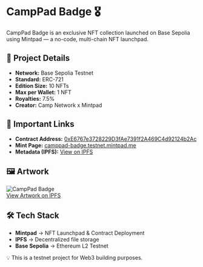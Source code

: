 # CampPad Badge 🎖️

CampPad Badge is an exclusive NFT collection launched on Base Sepolia using Mintpad — a no-code, multi-chain NFT launchpad.

## 📜 Project Details
- **Network:** Base Sepolia Testnet  
- **Standard:** ERC-721  
- **Edition Size:** 10 NFTs  
- **Max per Wallet:** 1 NFT  
- **Royalties:** 7.5%  
- **Creator:** Camp Network x Mintpad  

## 🔗 Important Links
- **Contract Address:** [0xE6767e3728229D3fAe7391f2A469C4d92124b2Ac](https://sepolia.basescan.org/address/0xE6767e3728229D3fAe7391f2A469C4d92124b2Ac)  
- **Mint Page:** [camppad-badge.testnet.mintpad.me](https://camppad-badge.testnet.mintpad.me)  
- **Metadata (IPFS):** [View on IPFS](https://ipfs.io/ipfs/bafybeibo6l6kdg4ykedx2uznqps2xplji7t7uzlhn4m4w4ctopjgjolu24)  

## 🖼 Artwork
![CampPad Badge](https://raw.githubusercontent.com/solanoas85/CampPad-Badge/main/artwork/campad-badge.png)  
[View Artwork on IPFS](https://ipfs.io/ipfs/bafybeibo6l6kdg4ykedx2uznqps2xplji7t7uzlhn4m4w4ctopjgjolu24)  

## 🛠 Tech Stack
- **Mintpad** → NFT Launchpad & Contract Deployment  
- **IPFS** → Decentralized file storage  
- **Base Sepolia** → Ethereum L2 Testnet  

💡 This is a testnet project for Web3 building purposes.
